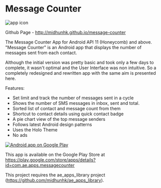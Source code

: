 Message Counter
===============
<img alt="app icon" src="https://fbcdn-sphotos-b-a.akamaihd.net/hphotos-ak-frc1/t1/p206x206/1623349_492913894078406_217528190_n.png"/>

Github Page - http://midhunhk.github.io/message-counter

The Message Counter App for Android API 11 (Honeycomb) and above. "Message Counter" is an Android app that displays the number of messages sent from each contact.

Although the initial version was pretty basic and took only a few days to complete, it wasn't optimal and the User Interface was non intuitive. So a completely redesigned and rewritten app with the same aim is presented here.

Features:
- Set limit and track the number of messages sent in a cycle
- Shows the number of SMS messages in inbox, sent and total.
- Sorted list of contact and message count from them
- Shortcut to contact details using quick contact badge
- A pie chart view of the top message senders
- Follows latest Android design patterns
- Uses the Holo Theme
- No ads

<a href="https://play.google.com/store/apps/details?id=com.ae.apps.messagecounter">
  <img alt="Android app on Google Play"
       src="https://developer.android.com/images/brand/en_app_rgb_wo_45.png" />
</a>

This app is available on the Google Play Store at https://play.google.com/store/apps/details?id=com.ae.apps.messagecounter

This project requires the ae_apps_library project (https://github.com/midhunhk/ae_apps_library).
